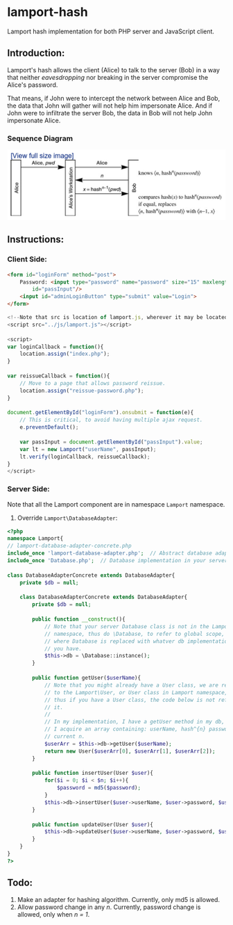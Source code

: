 # lamport-hash
Lamport hash implementation for both PHP server and JavaScript client.

## Introduction:

Lamport's hash allows the client (Alice) to talk to the server (Bob) in a way
that neither _eavesdropping_ nor breaking in the server compromise the
Alice's password.

That means, if John were to intercept the network between
Alice and Bob, the data that John will gather will not help him impersonate
Alice. And if John were to infiltrate the server Bob, the data in Bob
will not help John impersonate Alice.

### Sequence Diagram

![alt text][seq-diag]

## Instructions:

### Client Side:

```html
<form id="loginForm" method="post">
	Password: <input type="password" name="password" size="15" maxlength="30"
		id="passInput"/>
	<input id="adminLoginButton" type="submit" value="Login">
</form>
```

```javascript
<!--Note that src is location of lamport.js, wherever it may be located.-->
<script src="../js/lamport.js"></script>

<script>
var loginCallback = function(){
	location.assign("index.php");
}

var reissueCallback = function(){
	// Move to a page that allows password reissue.
	location.assign("reissue-password.php");
}
	
document.getElementById("loginForm").onsubmit = function(e){
	// This is critical, to avoid having multiple ajax request.
	e.preventDefault();

	var passInput = document.getElementById("passInput").value;
	var lt = new Lamport("userName", passInput);
	lt.verify(loginCallback, reissueCallback);
}
</script>
```

### Server Side:

Note that all the Lamport component are in namespace ```Lamport``` namespace.

1. Override ```Lamport\DatabaseAdapter```:

```php
<?php
namespace Lamport{
// lamport-database-adapter-concrete.php
include_once 'lamport-database-adapter.php';  // Abstract database adapter.
include_once 'Database.php';  // Database implementation in your server.

class DatabaseAdapterConcrete extends DatabaseAdapter{
	private $db = null;
	
	class DatabaseAdapterConcrete extends DatabaseAdapter{
        private $db = null;

        public function __construct(){
			// Note that your server Database class is not in the Lamport
			// namespace, thus do \Database, to refer to global scope,
			// where Database is replaced with whatver db implementation
			// you have.
	        $this->db = \Database::instance();
        }

        public function getUser($userName){
			// Note that you might already have a User class, we are refering
			// to the Lamport\User, or User class in Lamport namespace,
			// thus if you have a User class, the code below is not refering to
			// it.
			//
			// In my implementation, I have a getUser method in my db, in which
			// I acquire an array containing: userName, hash^{n} password,
			// current n.
            $userArr = $this->db->getUser($userName);
            return new User($userArr[0], $userArr[1], $userArr[2]);
        }
		
        public function insertUser(User $user){
            for($i = 0; $i < $n; $i++){
                $password = md5($password);
            }
            $this->db->insertUser($user->userName, $user->password, $user->n);
        }

        public function updateUser(User $user){
            $this->db->updateUser($user->userName, $user->password, $user->n);
        }
    }
}
?>
```

## Todo:

1. Make an adapter for hashing algorithm. Currently, only md5 is allowed.
2. Allow password change in any _n_. Currently, password change is allowed,
   only when _n = 1_.


[seq-diag]: https://github.com/JoeyAndres/lamport-hash/blob/master/lamport-hash-sequence-diagram.png "Lamport's Hash Sequence Diagram"
